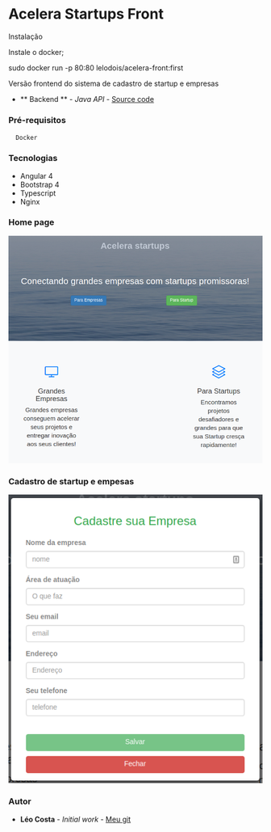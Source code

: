 # Acelera Startups Front

Instalação

Instale o docker; <p>

sudo docker run -p 80:80 lelodois/acelera-front:first

Versão frontend do sistema de cadastro de startup e empresas

* ** Backend ** - *Java API* - [Source code](https://github.com/lelodois/acelera-startups-back)

### Pré-requisitos

```
  Docker
```
### Tecnologias

* Angular 4
* Bootstrap 4
* Typescript
* Nginx

### Home page
![App](https://github.com/lelodois/acelera-startups-front/blob/master/documentation/principal.png)

### Cadastro de startup e empesas
![App](https://github.com/lelodois/acelera-startups-front/blob/master/documentation/cad-empresa.png)


### Autor

* **Léo Costa** - *Initial work* - [Meu git](https://github.com/lelodois)


